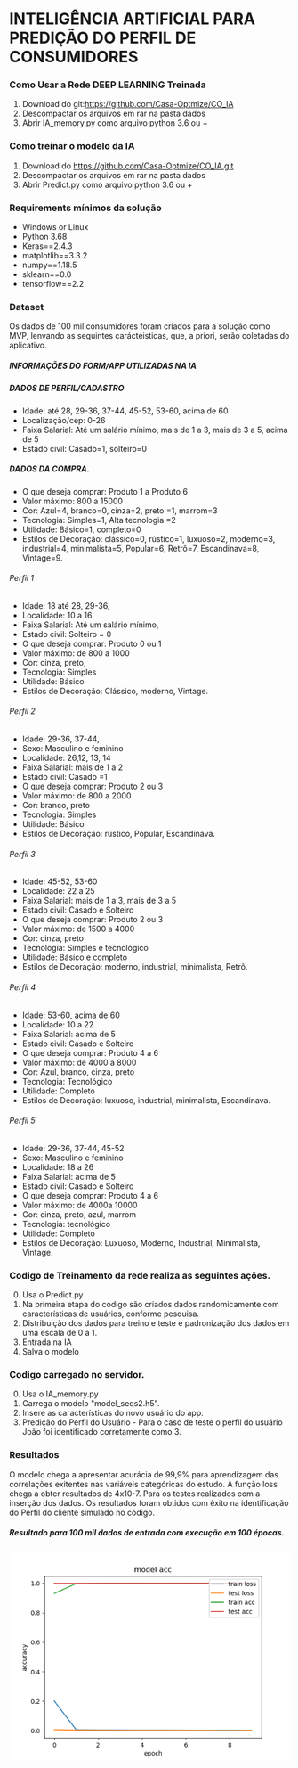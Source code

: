 # INTELIGÊNCIA ARTIFICIAL PARA PREDIÇÃO DO PERFIL DE CONSUMIDORES

### Como Usar a Rede DEEP LEARNING Treinada

1. Download do git:https://github.com/Casa-Optmize/CO_IA
2. Descompactar os arquivos em rar na pasta dados
3. Abrir IA_memory.py como arquivo python 3.6 ou +

### Como treinar o modelo da IA

1. Download do https://github.com/Casa-Optmize/CO_IA.git
2. Descompactar os arquivos em rar na pasta dados
3. Abrir Predict.py como arquivo python 3.6 ou +

### Requirements mínimos da solução
* Windows or Linux
* Python 3.68 
* Keras==2.4.3
* matplotlib==3.3.2
* numpy==1.18.5
* sklearn==0.0
* tensorflow==2.2


### Dataset
Os dados de 100 mil consumidores foram criados para a solução como MVP, lenvando as seguintes carácteisticas, que, a priori, serão coletadas do aplicativo.

##### INFORMAÇÕES DO FORM/APP UTILIZADAS NA IA
##### DADOS DE PERFIL/CADASTRO

- Idade: até 28, 29-36, 37-44, 45-52, 53-60, acima de 60
- Localização/cep: 0-26
- Faixa Salarial: Até um salário mínimo, mais de 1 a 3, mais de 3 a 5, acima de 5
- Estado civil: Casado=1, solteiro=0



##### DADOS DA COMPRA.
- O que deseja comprar: Produto 1 a Produto 6
- Valor máximo: 800 a 15000
- Cor: Azul=4, branco=0, cinza=2, preto =1, marrom=3
- Tecnologia: Simples=1, Alta tecnologia =2
- Utilidade: Básico=1, completo=0
- Estilos de Decoração: clássico=0, rústico=1, luxuoso=2, moderno=3, industrial=4, minimalista=5, Popular=6, Retrô=7, Escandinava=8, Vintage=9.

###### Perfil 1
- Idade: 18 até 28, 29-36, 	
- Localidade: 10 a 16
- Faixa Salarial: Até um salário mínimo,
- Estado civil: Solteiro = 0
- O que deseja comprar: Produto 0 ou 1
- Valor máximo: de 800 a 1000
- Cor: cinza, preto, 
- Tecnologia: Simples
- Utilidade: Básico
- Estilos de Decoração: Clássico, moderno, Vintage.

###### Perfil 2
- Idade: 29-36, 37-44,	
- Sexo: Masculino e feminino
- Localidade: 26,12, 13, 14
- Faixa Salarial: mais de 1 a 2
- Estado civil: Casado =1
- O que deseja comprar: Produto 2 ou 3
- Valor máximo: de 800 a 2000
- Cor: branco, preto
- Tecnologia: Simples
- Utilidade: Básico
- Estilos de Decoração: rústico, Popular, Escandinava.

###### Perfil 3
- Idade: 45-52, 53-60	
- Localidade: 22 a 25
- Faixa Salarial: mais de 1 a 3, mais de 3 a 5
- Estado civil: Casado e Solteiro
- O que deseja comprar: Produto 2 ou 3
- Valor máximo: de 1500 a 4000
- Cor: cinza, preto 
- Tecnologia: Simples e tecnológico
- Utilidade: Básico e completo
- Estilos de Decoração: moderno, industrial, minimalista, Retrô.

###### Perfil 4
- Idade: 53-60, acima de 60	
- Localidade: 10 a 22
- Faixa Salarial: acima de 5
- Estado civil: Casado e Solteiro
- O que deseja comprar: Produto 4 a 6
- Valor máximo: de 4000 a 8000
- Cor: Azul, branco, cinza, preto 
- Tecnologia: Tecnológico
- Utilidade: Completo
- Estilos de Decoração: luxuoso, industrial, minimalista, Escandinava.

###### Perfil 5
- Idade: 29-36, 37-44, 45-52	
- Sexo: Masculino e feminino
- Localidade: 18 a 26
- Faixa Salarial: acima de 5
- Estado civil: Casado e Solteiro
- O que deseja comprar: Produto 4 a 6
- Valor máximo: de 4000a 10000
- Cor: cinza, preto, azul, marrom
- Tecnologia: tecnológico
- Utilidade: Completo
- Estilos de Decoração: Luxuoso, Moderno, Industrial, Minimalista, Vintage.



### Codigo de Treinamento da rede realiza as seguintes ações.

0. Usa o Predict.py
1. Na primeira etapa do codigo são criados dados randomicamente com características de usuários, conforme pesquisa.
2. Distribuição dos dados para treino e teste e padronização dos dados em uma escala de 0 a 1.
3. Entrada na IA
4. Salva o modelo

### Codigo carregado no servidor.

0. Usa o IA_memory.py
1. Carrega o modelo "model_seqs2.h5".
2. Insere as características do novo usuário do app.
3. Predição do Perfil do Usuário - Para o caso de teste o perfil do usuário João foi identificado corretamente como 3.

### Resultados
O modelo chega a apresentar acurácia de 99,9% para aprendizagem das correlações exitentes nas variáveis categóricas do estudo. A função loss chega a obter resultados de 4x10-7.
Para os testes realizados com a inserção dos dados. Os resultados foram obtidos com êxito na identificação do Perfil do cliente simulado no código.

##### Resultado para 100 mil dados de entrada com execução em 100 épocas.
<img src="/Figure_1.png" alt="Koa middleware framework for nodejs"/>

